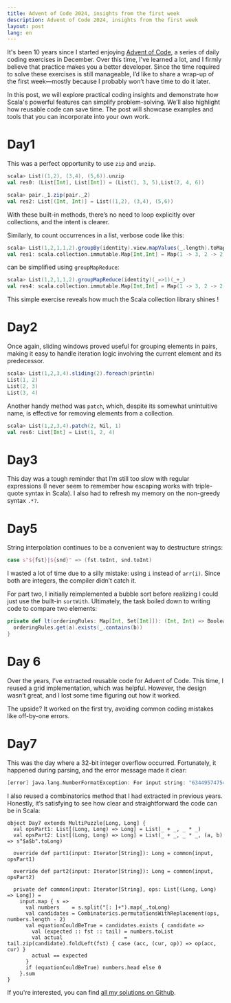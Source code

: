 ```yaml
---
title: Advent of Code 2024, insights from the first week
description: Advent of Code 2024, insights from the first week
layout: post
lang: en
---
```

It's been 10 years since I started enjoying [Advent of Code](https://adventofcode.com/2024), 
a series of daily coding exercises in December. 
Over this time, I've learned a lot, and I firmly believe that practice makes you a better developer. 
Since the time required to solve these exercises is still manageable, 
I’d like to share a wrap-up of the first week—mostly because I probably won’t have time to do it later.

In this post, we will explore practical coding insights and demonstrate how Scala's powerful features can simplify problem-solving. 
We’ll also highlight how reusable code can save time. The post will showcase examples and tools that you can incorporate into your own work.

# Day1

This was a perfect opportunity to use `zip` and `unzip`.

```scala
scala> List((1,2), (3,4), (5,6)).unzip
val res0: (List[Int], List[Int]) = (List(1, 3, 5),List(2, 4, 6))

scala> pair._1.zip(pair._2)
val res2: List[(Int, Int)] = List((1,2), (3,4), (5,6))
```

With these built-in methods, there’s no need to loop explicitly over collections, and the intent is clearer.

Similarly, to count occurrences in a list, verbose code like this:

```scala
scala> List(1,2,1,1,2).groupBy(identity).view.mapValues(_.length).toMap
val res1: scala.collection.immutable.Map[Int,Int] = Map(1 -> 3, 2 -> 2)
```

can be simplified using `groupMapReduce`:

```scala
scala> List(1,2,1,1,2).groupMapReduce(identity)(_=>1)(_+_)
val res4: scala.collection.immutable.Map[Int,Int] = Map(1 -> 3, 2 -> 2)
```

This simple exercise reveals how much the Scala collection library shines !

# Day2

Once again, sliding windows proved useful for grouping elements in pairs, 
making it easy to handle iteration logic involving the current element and its predecessor.

```scala
scala> List(1,2,3,4).sliding(2).foreach(println)
List(1, 2)
List(2, 3)
List(3, 4)
```

Another handy method was `patch`, which, despite its somewhat unintuitive name, is effective for removing elements from a collection.

```scala
scala> List(1,2,3,4).patch(2, Nil, 1)
val res6: List[Int] = List(1, 2, 4)
```

# Day3

This day was a tough reminder that I’m still too slow with regular expressions 
(I never seem to remember how escaping works with triple-quote syntax in Scala). 
I also had to refresh my memory on the non-greedy syntax `.*?`.

# Day5

String interpolation continues to be a convenient way to destructure strings:

```scala
case s"${fst}|${snd}" => (fst.toInt, snd.toInt)
```

I wasted a lot of time due to a silly mistake: using `i` instead of `arr(i)`. Since both are integers, the compiler didn’t catch it.

For part two, I initially reimplemented a bubble sort before realizing I could just use the built-in `sortWith`. 
Ultimately, the task boiled down to writing code to compare two elements:

```scala
private def lt(orderingRules: Map[Int, Set[Int]]): (Int, Int) => Boolean = { (a, b) =>
  orderingRules.get(a).exists(_.contains(b))
}
```

# Day 6

Over the years, I’ve extracted reusable code for Advent of Code. 
This time, I reused a grid implementation, which was helpful. 
However, the design wasn’t great, and I lost some time figuring out how it worked. 

The upside? It worked on the first try, avoiding common coding mistakes like off-by-one errors.

# Day7

This was the day where a 32-bit integer overflow occurred. Fortunately, it happened during parsing, and the error message made it clear:

```scala
[error] java.lang.NumberFormatException: For input string: "634495747544"
```

I also reused a combinatorics method that I had extracted in previous years. 
Honestly, it’s satisfying to see how clear and straightforward the code can be in Scala:

```
object Day7 extends MultiPuzzle[Long, Long] {
  val opsPart1: List[(Long, Long) => Long] = List(_ + _, _ * _)
  val opsPart2: List[(Long, Long) => Long] = List(_ + _, _ * _, (a, b) => s"$a$b".toLong)

  override def part1(input: Iterator[String]): Long = common(input, opsPart1)

  override def part2(input: Iterator[String]): Long = common(input, opsPart2)

  private def common(input: Iterator[String], ops: List[(Long, Long) => Long]) =
    input.map { s =>
      val numbers    = s.split("[: ]+").map(_.toLong)
      val candidates = Combinatorics.permutationsWithReplacement(ops, numbers.length - 2)
      val equationCouldBeTrue = candidates.exists { candidate =>
        val (expected :: fst :: tail) = numbers.toList
        val actual                    = tail.zip(candidate).foldLeft(fst) { case (acc, (cur, op)) => op(acc, cur) }
        actual == expected
      }
      if (equationCouldBeTrue) numbers.head else 0
    }.sum
}
```

If you're interested, you can find [all my solutions on Github](https://github.com/yannmoisan/advent-of-code/).
